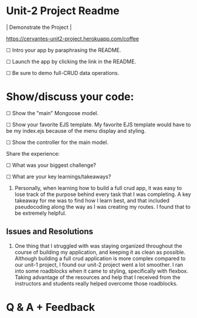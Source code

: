 # Unit-2 Project Readme

| Demonstrate the Project |

https://cervantes-unit2-project.herokuapp.com/coffee


☐ Intro your app by paraphrasing the README.

☐ Launch the app by clicking the link in the README.

☐ Be sure to demo full-CRUD data operations.

# Show/discuss your code:

☐ Show the "main" Mongoose model.

☐ Show your favorite EJS template.
My favorite EJS template would have to be my index.ejs because of the menu display and styling.

☐ Show the controller for the main model.

Share the experience:

☐ What was your biggest challenge?

☐ What are your key learnings/takeaways?
1. Personally, when learning how to build a full crud app, it was easy to lose track of the purpose behind every task that I was completing. A key takeaway for me was to find how I learn best, and that included pseudocoding along the way as I was creating my routes. I found that to be extremely helpful.


## Issues and Resolutions 
1. One thing that I struggled with was staying organized throughout the course of building my application, and keeping it as clean as possible. Although building a full crud application is more complex compared to our unit-1 project, I found our unit-2 project went a lot smoother. I ran into some roadblocks when it came to styling, specifically with flexbox. Taking advantage of the resources and help that I received from the instructors and students really helped overcome those roadblocks.


# Q & A + Feedback 